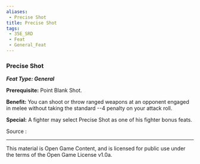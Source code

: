 ```yaml
---
aliases:
 - Precise Shot
title: Precise Shot
tags: 
 - 35E_SRD
 - Feat
 - General_Feat
---
```

### Precise Shot 
***Feat Type: General***

**Prerequisite:** Point Blank Shot.

**Benefit:** You can shoot or throw ranged weapons at an opponent
engaged in melee without taking the standard --4 penalty on your attack
roll.

**Special:** A fighter may select Precise Shot as one of his fighter
bonus feats.


Source :



---



This material is Open Game Content, and is licensed for public use under the terms of the Open Game License v1.0a.

